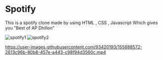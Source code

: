 # Spotify
This is a spotify clone made by using HTML , CSS , Javascript Which gives you "Best of AP Dhillon" 

![spotify1](https://user-images.githubusercontent.com/93420193/155888559-c0fbb431-f7da-4945-8b59-c874d2f7639c.jpg)
![spotify2](https://user-images.githubusercontent.com/93420193/155888561-267770e3-18bf-4546-8f57-6f0f0f3fee98.jpg)


https://user-images.githubusercontent.com/93420193/155888572-2613c96b-80b8-457e-a443-c98f94d3560c.mp4

